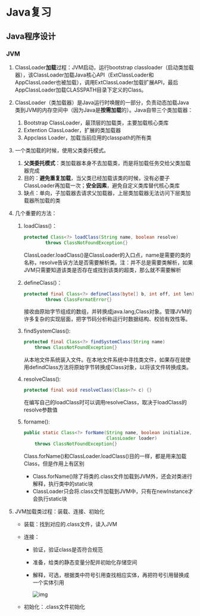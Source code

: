 # Java复习

## Java程序设计

### JVM

1. ClassLoader**加载**过程：JVM启动，运行bootstrap classloader（启动类加载器），该ClassLoader加载Java核心API（ExtClassLoader和AppClassLoader也被加载），调用ExtClassLoader加载扩展API，最后AppClassLoader加载CLASSPATH目录下定义的Class。

2. ClassLoader（类加载器）是Java运行时唤醒的一部分，负责动态加载Java类到JVM的内存空间中（因为Java是**按需加载**的）。Java自带三个类加载器：

   1. Bootstrap ClassLoader，最顶层的加载类，主要加载核心类库
   2. Extention ClassLoader，扩展的类加载器
   3. Appclass Loader，加载当前应用的classpath的所有类

3. 一个类加载的时候，使用父类委托模式。

   1. **父类委托模式**：类加载器本身不去加载类，而是将加载任务交给父类加载器完成
   2. 目的：**避免重复加载**，当父类已经加载该类的时候，没有必要子ClassLoader再加载一次；**安全因素**，避免自定义类库替代核心类库
   3. 缺点：单向，子加载器去请求父加载器，上层类加载器无法访问下层类加载器所加载的类

4. 几个重要的方法：

   1. loadClass()：

      ```java
      protected Class<?> loadClass(String name, boolean resolve)
              throws ClassNotFoundException{}
      ```

      ClassLoader.loadClass()是ClassLoader的入口点，name是需要的类的名称，resolve告诉方法是否需要解析类。注：并不总是需要类解析，如果JVM只需要知道该类是否存在或找到该类的超类，那么就不需要解析

   2. defineClass()：

      ```java
      protected final Class<?> defineClass(byte[] b, int off, int len)
              throws ClassFormatError{}
      ```

      接收由原始字节组成的数组，并转换成java.lang,Class对象。管理JVM的许多复杂的实现层面，把字节码分析称运行时数据结构、校验有效性等。

   3. findSystemClass():

      ```java
      protected final Class<?> findSystemClass(String name)
          throws ClassNotFoundException{}
      ```

      从本地文件系统装入文件。在本地文件系统中寻找类文件，如果存在就使用defindClass方法将原始字节转换成Class对象，以将该文件转换成类。

   4. resolveClass():

      ```java
      protected final void resolveClass(Class<?> c) {}
      ```

      在编写自己的loadClass时可以调用resolveClass，取决于loadClass的resolve参数值

   5. forname():

      ```java
      public static Class<?> forName(String name, boolean initialize,
                                     ClassLoader loader)
          throws ClassNotFoundException{}
      ```

      Class.forName()和ClassLoader.loadClass()目的一样，都是用来加载Class，但是作用上有区别

      - Class.forName()除了将类的.class文件加载到JVM外，还会对类进行解释，执行类中的static块
      - ClassLoader只会将.class文件加载到JVM中，只有在newInstance才会执行static块

5. JVM加载类过程：装载、连接、初始化

   - 装载：找到对应的.class文件，读入JVM

   - 连接：

     - 验证，验证class是否符合规范

     - 准备，给类的静态变量分配并初始化存储空间

     - 解释，可选，根据类中符号引用查找相应实体，再把符号引用替换成一个实体引用

       ![img](https://upload-images.jianshu.io/upload_images/8576307-dfa6742d52a6c3de.png?imageMogr2/auto-orient/strip|imageView2/2/w/1008/format/webp)

   - 初始化：.class文件初始化

